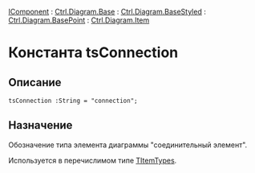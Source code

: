 ﻿---
Link: Com.Ctrl.Diagram.Item.@tsConnection
---

[IComponent](topic:Com.Custom.ComClasses.IComponent.Default) :
[Ctrl.Diagram.Base](topic:Com.Custom.ComClasses.Ctrl.Diagram.Base.Default) :
[Ctrl.Diagram.BaseStyled](topic:Com.Custom.ComClasses.Ctrl.Diagram.BaseStyled.Default) :
[Ctrl.Diagram.BasePoint](topic:Com.Custom.ComClasses.Ctrl.Diagram.BasePoint.Default) :
[Ctrl.Diagram.Item](Default)

# Константа tsConnection

## Описание

    tsConnection :String = "connection";

## Назначение

Обозначение типа элемента диаграммы "соединительный элемент".

Используется в перечислимом типе [TItemTypes](TItemTypes).